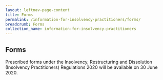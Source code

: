 ```yaml
---
layout: leftnav-page-content
title: Forms
permalink: /information-for-insolvency-practitioners/forms/
breadcrumb: Forms
collection_name: information-for-insolvency-practitioners
---
```


**Forms**<br>
---
Prescribed forms under the Insolvency, Restructuring and Dissolution (Insolvency Practitioners) Regulations 2020 will be available on 30 June 2020.
<br><br>

